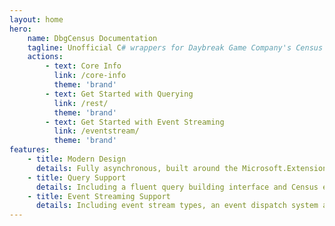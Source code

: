 ```yaml
---
layout: home
hero:
    name: DbgCensus Documentation
    tagline: Unofficial C# wrappers for Daybreak Game Company's Census API.
    actions:
        - text: Core Info
          link: /core-info
          theme: 'brand'
        - text: Get Started with Querying
          link: /rest/
          theme: 'brand'
        - text: Get Started with Event Streaming
          link: /eventstream/
          theme: 'brand'
features:
    - title: Modern Design
      details: Fully asynchronous, built around the Microsoft.Extensions frameworks and targeting .NET 6.
    - title: Query Support
      details: Including a fluent query building interface and Census error catching.
    - title: Event Streaming Support
      details: Including event stream types, an event dispatch system and automatic subscription refreshing.
---
```

